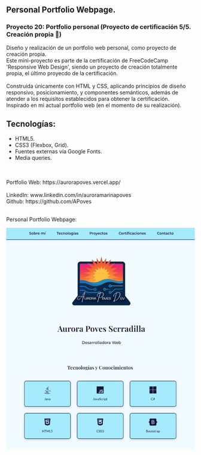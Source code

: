 ## Personal Portfolio Webpage.
### Proyecto 20: Portfolio personal (Proyecto de certificación 5/5. Creación propia 🎯)
  Diseño y realización de un portfolio web personal, como proyecto de creación propia.
<br>
  Este mini-proyecto es parte de la certificación de FreeCodeCamp 'Responsive Web Design', siendo un proyecto de creación totalmente propia, el último proyecdo de la certificación.
<br>
<br>
  Construida únicamente con HTML y CSS, aplicando principios de diseño responsivo, posicionamiento, y componentes semánticos, además de atender a los requisitos establecidos para obtener la certificación.
<br>
  Inspirado en mi actual portfolio web (en el momento de su realización).
<br>

## Tecnologías:
- HTML5.
- CSS3 (Flexbox, Grid).
- Fuentes externas vía Google Fonts.
- Media queries.

<br>
<br>
  Portfolio Web: https://aurorapoves.vercel.app/
<br>
<br>
  LinkedIn: www.linkedin.com/in/auroramarinapoves
<br>
  Github: https://github.com/APoves
<br>
<br>

  Personal Portfolio Webpage:

![Personal Portfolio Webpage](https://github.com/APoves/Responsive-Web-Design/blob/main/20.%20Personal%20Portfolio%20Webpage/portfolio.jpg)
<br>
